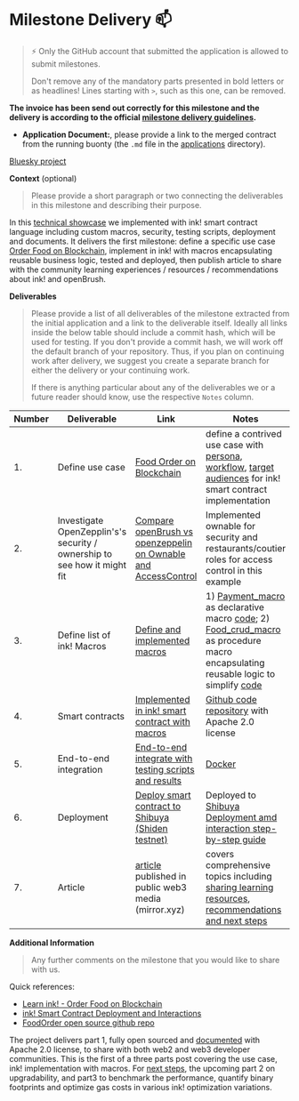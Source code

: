 # Milestone Delivery :mailbox:

> ⚡ Only the GitHub account that submitted the application is allowed to submit milestones. 
> 
> Don't remove any of the mandatory parts presented in bold letters or as headlines! Lines starting with `>`, such as this one, can be removed.

**The invoice has been send out correctly for this milestone and the delivery is according to the official [milestone delivery guidelines](https://github.com/smart-contract-bounty/Support-Docs/blob/master/milestone-deliverables-guidelines.md).**  

* **Application Document:**, please provide a link to the merged contract from the running buonty (the `.md` file in the [applications](https://github.com/smart-contract-bounty/Wasm-Bounty-01/tree/master/applications) directory).

[Bluesky project]()

**Context** (optional)
> Please provide a short paragraph or two connecting the deliverables in this milestone and describing their purpose.

In this [technical showcase]() we implemented with ink! smart contract language including custom macros, security, testing scripts, deployment and documents. It delivers the first milestone: define a specific use case [Order Food on Blockchain](), implement in ink! with macros encapsulating reusable business logic, tested and deployed, then publish article to share with the community learning experiences / resources / recommendations about ink! and openBrush. 

**Deliverables**
> Please provide a list of all deliverables of the milestone extracted from the initial application and a link to the deliverable itself. Ideally all links inside the below table should include a commit hash, which will be used for testing. If you don't provide a commit hash, we will work off the default branch of your repository. Thus, if you plan on continuing work after delivery, we suggest you create a separate branch for either the delivery or your continuing work. 
> 
> If there is anything particular about any of the deliverables we or a future reader should know, use the respective `Notes` column.

| Number | Deliverable | Link | Notes |
| ------------- | ------------- | ------------- |------------- |
| 1. | Define use case | [Food Order on Blockchain]() | define a contrived use case with [persona](), [workflow](https://docs.google.com/document/d/1yiZrPnSaz9myrXOrR2k2IALbJA9XcjeEJ-wCmhn3S3o/edit#heading=h.p52xmq7d7g3m), [target audiences](https://docs.google.com/document/d/1yiZrPnSaz9myrXOrR2k2IALbJA9XcjeEJ-wCmhn3S3o/edit#heading=h.y8aexxoud7oj) for ink! smart contract implementation |
| 2. | Investigate OpenZepplin's's security / ownership to see how it might fit | [Compare openBrush vs openzeppelin on Ownable and AccessControl]() | Implemented ownable for security and restaurants/coutier roles for access control in this example |
| 3. | Define list of ink! Macros | [Define and implemented macros]() | 1) [Payment_macro]() as declarative macro [code](); 2) [Food_crud_macro]() as procedure macro encapsulating reusable logic to simplify [code]() |
| 4. | Smart contracts | [Implemented in ink! smart contract with macros]() | [Github code repository]() with Apache 2.0 license |
| 5. | End-to-end integration | [End-to-end integrate with testing scripts and results](https://docs.google.com/document/d/1yiZrPnSaz9myrXOrR2k2IALbJA9XcjeEJ-wCmhn3S3o/edit#heading=h.ni7dbbifqhne) | [Docker]() |
| 6. | Deployment | [Deploy smart contract to Shibuya (Shiden testnet)]() | Deployed to [Shibuya]() [Deployment amd interaction step-by-step guide]() |
| 7. | Article | [article]() published in public web3 media (mirror.xyz) | covers comprehensive topics including [sharing learning resources](https://docs.google.com/document/d/1yiZrPnSaz9myrXOrR2k2IALbJA9XcjeEJ-wCmhn3S3o/edit#heading=h.83wclhirwiww),[ recommendations and next steps]() |

**Additional Information**
> Any further comments on the milestone that you would like to share with us.
> 
Quick references:

* [Learn ink! - Order Food on Blockchain]()
* [ink! Smart Contract Deployment and Interactions]()
* [FoodOrder open source github repo]()

The project delivers part 1, fully open sourced and [documented]() with Apache 2.0 license, to share with both web2 and web3 developer communities. This is the first of a three parts post covering the use case, ink! implementation with macros. For [next steps](), the upcoming part 2 on upgradability, and part3 to benchmark the performance, quantify binary footprints and optimize gas costs in various ink! optimization variations. 

